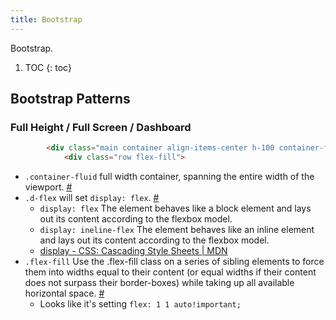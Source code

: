 ```yaml
---
title: Bootstrap
---
```


Bootstrap.

1. TOC
   {: toc}

## Bootstrap Patterns

### Full Height / Full Screen / Dashboard

```html
		<div class="main container align-items-center h-100 container-fluid">
			<div class="row flex-fill">
```

- `.container-fluid` full width container, spanning the entire width of the viewport. [#](https://getbootstrap.com/docs/4.5/layout/overview/#fluid)
- `.d-flex` will set `display: flex`. [#](https://getbootstrap.com/docs/4.5/utilities/flex/#enable-flex-behaviors)
	- `display: flex` The element behaves like a block element and lays out its content according to the flexbox model.
	- `display: ineline-flex` The element behaves like an inline element and lays out its content according to the flexbox model.
	- [display - CSS: Cascading Style Sheets | MDN](https://developer.mozilla.org/en-US/docs/Web/CSS/display)
- `.flex-fill` Use the .flex-fill class on a series of sibling elements to force them into widths equal to their content (or equal widths if their content does not surpass their border-boxes) while taking up all available horizontal space. [#](https://getbootstrap.com/docs/4.5/utilities/flex/#fill)
	- Looks like it's setting `flex: 1 1 auto!important;`